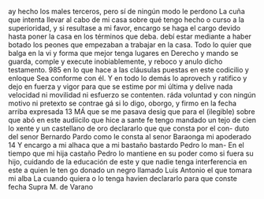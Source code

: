 ay hecho los males terceros, pero sí de ningún modo le perdono
La cuña que intenta llevar al cabo de mi casa sobre qué tengo hecho o curso a la superioridad, y si resultase a mi favor, encargo se haga el cargo devido hasta poner la casa en los términos que deba.
debí estar mediante a haber botado los peones que empezaban a trabajar en la casa. Todo lo quier que balga en la vi y forma que mejor tenga lugares en Derecho y mando se guarda, comple y execute inobiablemente, y reboco y anulo dicho testamento.
985
en lo que hace a las cláusulas puestas en este codicilio y enloque
Sea conforme con él. Y en todo lo demás lo aprovech y ratifico
y dejo en fuerza y vigor para que se estime por mi última y delive
nada velocidad ni movilidad ni esfuerzo se contenten.
ráda voluntad y con ningún motivo ni pretexto se contrae
gá si lo digo, oborgo, y firmo en la fecha arriba expresada
13 MÁ que se me pasava desig que para el (ilegible) sobre que abó
en este audiicilo que hice a sante fe tengo mandado un tejo de cien
lo xente y un castellano de oro declararlo que que consta por el con- duto del senor Bernardo Pardo como le consta al senor Baraonga mi apoderado
14 Y encargo a mi alhaca que a mi bastaño bastardo Pedro lo man-
En el tiempo que mi hija castaño Pedro lo mantiene en su poder como si fuera su hijo, cuidando de la educación de este y que nadie tenga interferencia en este a quien le ten go donado un negro llamado Luis Antonio el que tomara mi alba
La cuando quiera o lo tenga havien declararlo para que conste fecha Supra M. de Varano
